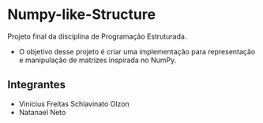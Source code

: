 # Numpy-like-Structure
Projeto final da disciplina de Programação Estruturada.
- O objetivo desse projeto é criar uma implementação para representação e manipulação de matrizes inspirada no NumPy.
## Integrantes
- Vinicius Freitas Schiavinato Olzon
- Natanael Neto
